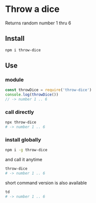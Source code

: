 # Throw a dice

Returns random number 1 thru 6

## Install

```bash
npm i throw-dice
```

## Use

### module

```javascript
const throwDice = require('throw-dice')
console.log(throwDice())
// -> number 1 .. 6
```

### call directly
```bash
npx throw-dice
# -> number 1 .. 6
```

### install globally
```bash
npm i -g throw-dice
```

and call it anytime
```bash
throw-dice
# -> number 1 .. 6
```

short command version is also available
```bash
td
# -> number 1 .. 6
```
